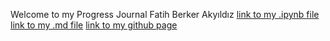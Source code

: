Welcome to my Progress Journal 
Fatih Berker Akyıldız 
[link to my .ipynb file](https://github.com/BU-IE-582/fall-24-fbaakyildiz/blob/main/IE582%20HW1%202019402162.ipynb)
[link to my .md file](https://github.com/BU-IE-582/fall-24-fbaakyildiz/blob/main/IE582%20HW1%202019402162.md)
[link to my github page](https://github.com/BU-IE-582/fall-24-fbaakyildiz)
